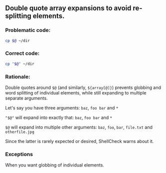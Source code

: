 ## Double quote array expansions to avoid re-splitting elements.

### Problematic code:

```sh
cp $@ ~/dir
```

### Correct code:

```sh
cp "$@" ~/dir
```

### Rationale:

Double quotes around `$@` (and similarly, `${array[@]}`) prevents globbing and word splitting of individual elements, while still expanding to multiple separate arguments.

Let's say you have three arguments: `baz`, `foo bar` and `*`

`"$@"` will expand into exactly that: `baz`, `foo bar` and `*`

`$@` will expand into multiple other arguments: `baz`, `foo`, `bar`, `file.txt` and `otherfile.jpg`

Since the latter is rarely expected or desired, ShellCheck warns about it.

### Exceptions

When you want globbing of individual elements.
